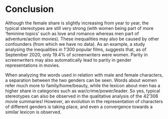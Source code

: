 
# Conclusion
Although the female share is slightly increasing from year to year, the typical stereotypes are still very strong (with women being part of more ‘feminine topics’ such as love and romance whereas men part of adventure/action movies). These inequalities may also be caused by other confounders (from which we have no data). As an example, a study analysing the inequalities in 1’300 popular films, suggests that, as of September 2020, only 19.4% of screenwriters were women. Parity in screenwriters may also automatically lead to parity in gender representations in movies.

When analyzing the words used in relation with male and female characters, a separation between the two genders can be seen. Words about women refer much more to family/home/beauty, while the lexicon about men has a higher share in categories such as war/crime/power/leader. So yes, typical stereotypes can also be observed in the qualitative analysis of the 42’306 movie summaries! However, an evolution in the representation of characters of different genders is taking place, and even a convergence towards a similar lexicon is observed.
